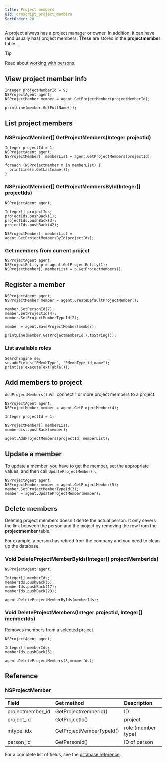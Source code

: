 ```yaml
---
title: Project members
uid: crmscript_project_members
SortOrder: 20
---
```


A project always has a project manager or owner. In addition, it can have (and usually has) project members. These are stored in the **projectmember** table.

> [!TIP]
> Read about [working with persons](../persons-and-organizations/customer.md).


## View project member info

```crmscript!
Integer projectMemberId = 9;
NSProjectAgent agent;
NSProjectMember member = agent.GetProjectMember(projectMemberId);

printLine(member.GetFullName());
```

## List project members

### NSProjectMember[] GetProjectMembers(Integer projectId)

```crmscript!
Integer projectId = 1;
NSProjectAgent agent;
NSProjectMember[] memberList = agent.GetProjectMembers(projectId);

foreach (NSProjectMember m in memberList) {
  printLine(m.GetLastname());
}
```

### NSProjectMember[] GetProjectMembersById(Integer[] projectIds)

```crmscript!
NSProjectAgent agent;

Integer[] projectIds;
projectIds.pushBack(1);
projectIds.pushBack(3);
projectIds.pushBack(42);

NSProjectMember[] memberList = agent.GetProjectMembersById(projectIds);
```

### Get members from current project

```crmscript
NSProjectAgent agent;
NSProjectEntity p = agent.GetProjectEntity(1);
NSProjectMember[] memberList = p.GetProjectMembers();
```

## Register a member

```crmscript!
NSProjectAgent agent;
NSProjectMember member = agent.CreateDefaultProjectMember();

member.SetPersonId(7);
member.SetProjectId(4);
member.SetProjectMemberTypeId(2);

member = agent.SaveProjectMember(member);

printLine(member.GetProjectmemberId().toString());
```

### List available roles

```crmscript!
SearchEngine se;
se.addFields("PMembType", "PMembType_id,name");
print(se.executeTextTable());
```

## Add members to project

`AddProjectMembers()` will connect 1 or more project members to a project.

```crmscript
NSProjectAgent agent;
NSProjectMember member = agent.GetProjectMember(4);

Integer projectId = 1;

NSProjectMember[] memberList;
memberList.pushBack(member);

agent.AddProjectMembers(projectId, memberList);
```

## Update a member

To update a member, you have to get the member, set the appropriate values, and then call `UpdateProjectMember()`.

```crmscript
NSProjectAgent agent;
NSProjectMember member = agent.GetProjectMember(5);
member.SetProjectMemberTypeId(3);
member = agent.UpdateProjectMember(member);
```

## Delete members

Deleting project members doesn't delete the actual person. It only severs the link between the person and the project by removing the row from the **projectmember** table.

For example, a person has retired from the company and you need to clean up the database.

### Void DeleteProjectMemberByIds(Integer[] projectMemberIds)

```crmscript
NSProjectAgent agent;

Integer[] memberIds;
memberIds.pushBack(5);
memberIds.pushBack(17);
memberIds.pushBack(23);

agent.DeleteProjectMemberByIds(memberIds);
```

### Void DeleteProjectMembers(Integer projectId, Integer[] memberIds)

Removes members from a selected project.

```crmscript
NSProjectAgent agent;

Integer[] memberIds;
memberIds.pushBack(5);

agent.DeleteProjectMembers(8,memberIds);
```

## Reference

### NSProjectMember

| Field            | Get method               | Description        |
|:-----------------|:-------------------------|:-------------------|
| projectmember_id | GetProjectmemberId()     | ID                 |
| project_id       | GetProjectId()           | project            |
| mtype_idx        | GetProjectMemberTypeId() | role (member type) |
| person_id        | GetPersonId()            | ID of person       |

For a complete list of fields, see the [database reference](https://community.superoffice.com/documentation/SDK/SO.Database/html/Tables-projectmember.htm).
